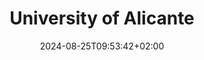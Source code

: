 ---
date: '2024-08-25T09:53:42+02:00' # date in which the content is created - defaults to "today"
title: 'University of Alicante'
draft: false # set to "true" if you want to hide the content 

university: "University of Alicante"
year: "2020-2025"
degree: "Degree in Software Engineering"

---